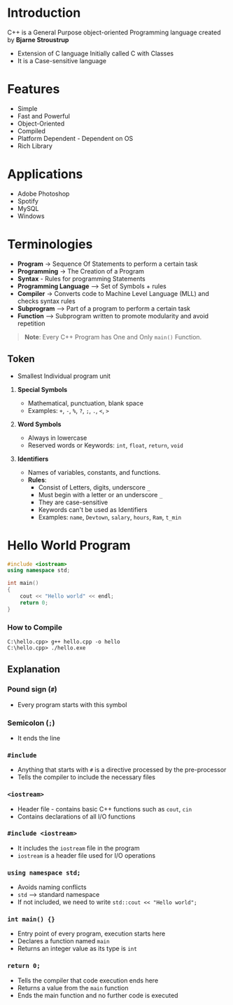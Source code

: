 # Introduction

C++ is a General Purpose object-oriented Programming language created by **Bjarne Stroustrup**
- Extension of C language Initially called C with Classes
- It is a Case-sensitive language   

# Features

- Simple
- Fast and Powerful
- Object-Oriented
- Compiled
- Platform Dependent - Dependent on OS
- Rich Library

# Applications
- Adobe Photoshop
- Spotify
- MySQL
- Windows

# Terminologies

- **Program** -> Sequence Of Statements to perform a certain task
- **Programming** -> The Creation of a Program
- **Syntax** - Rules for programming Statements
- **Programming Language** --> Set of Symbols + rules
- **Compiler** -> Converts code to Machine Level Language (MLL) and checks syntax rules
- **Subprogram** --> Part of a program to perform a certain task
- **Function** --> Subprogram written to promote modularity and avoid repetition

> **Note**: Every C++ Program has One and Only `main()` Function.

## Token
- Smallest Individual program unit

1. **Special Symbols**  
   - Mathematical, punctuation, blank space
   - Examples: `+`, `-`, `%`, `?`, `;`, `.`, `<`, `>`

2. **Word Symbols**
   - Always in lowercase
   - Reserved words or Keywords: `int`, `float`, `return`, `void`

3. **Identifiers**
   - Names of variables, constants, and functions.
   - **Rules**:
     - Consist of Letters, digits, underscore ` _ ` 
     - Must begin with a letter or an underscore `_`
     - They are case-sensitive
     - Keywords can't be used as Identifiers
     - Examples: `name`, `Devtown`, `salary`, `hours`, `Ram`, `t_min`

# Hello World Program

```cpp
#include <iostream>
using namespace std;

int main()
{
    cout << "Hello world" << endl;
    return 0;
}
```

### How to Compile
```
C:\hello.cpp> g++ hello.cpp -o hello  
C:\hello.cpp> ./hello.exe
```

## Explanation

### Pound sign (`#`)
- Every program starts with this symbol

### Semicolon (`;`)
- It ends the line

### `#include`
- Anything that starts with `#` is a directive processed by the pre-processor
- Tells the compiler to include the necessary files

### `<iostream>`
- Header file - contains basic C++ functions such as `cout`, `cin`
- Contains declarations of all I/O functions

### `#include <iostream>`
- It includes the `iostream` file in the program
- `iostream` is a header file used for I/O operations

### `using namespace std;`
- Avoids naming conflicts
- `std` --> standard namespace
- If not included, we need to write `std::cout << "Hello world";`

### `int main() {}`
- Entry point of every program, execution starts here
- Declares a function named `main`
- Returns an integer value as its type is `int`

### `return 0;`
- Tells the compiler that code execution ends here
- Returns a value from the `main` function
- Ends the main function and no further code is executed

